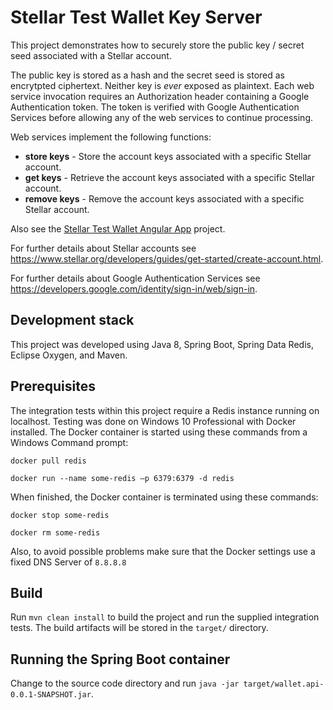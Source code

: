 # Stellar Test Wallet Key Server 

This project demonstrates how to securely store the public key / secret seed associated with a Stellar account.  
 
The public key is stored as a hash and the secret seed is stored as encrytpted ciphertext. Neither key is _ever_ exposed as plaintext. Each web service invocation requires an Authorization header containing a Google Authentication token. The token is verified with Google Authentication Services before allowing any of the web services to continue processing.

Web services implement the following functions:
- **store keys** -  Store the account keys associated with a specific Stellar account.
- **get keys** - Retrieve the account keys associated with a specific Stellar account.
- **remove keys** - Remove the account keys associated with a specific Stellar account.

Also see the [Stellar Test Wallet Angular App](https://github.com/programming4phone/StellarTestWalletNgApp "Stellar Test Wallet Angular App") project.

For further details about Stellar accounts see <https://www.stellar.org/developers/guides/get-started/create-account.html>.

For further details about Google Authentication Services see <https://developers.google.com/identity/sign-in/web/sign-in>.

## Development stack

This project was developed using Java 8, Spring Boot, Spring Data Redis, Eclipse Oxygen, and Maven. 

## Prerequisites

The integration tests within this project require a Redis instance running on localhost. Testing was done on Windows 10 Professional with Docker installed. The Docker container is started using these commands from a Windows Command prompt:

`docker pull redis`

`docker run --name some-redis –p 6379:6379 -d redis`

When finished, the Docker container is terminated using these commands:

`docker stop some-redis`

`docker rm some-redis`

Also, to avoid possible problems make sure that the Docker settings use a fixed DNS Server of `8.8.8.8`

## Build

Run `mvn clean install` to build the project and run the supplied integration tests. The build artifacts will be stored in the `target/` directory. 

## Running the Spring Boot container
Change to the source code directory and run `java -jar target/wallet.api-0.0.1-SNAPSHOT.jar`.
